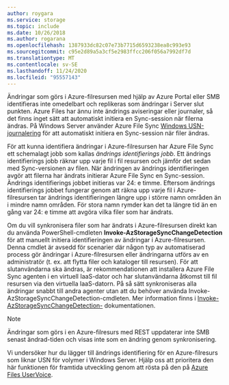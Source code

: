 ```yaml
---
author: roygara
ms.service: storage
ms.topic: include
ms.date: 10/26/2018
ms.author: rogarana
ms.openlocfilehash: 1387933dc82c07e73b7715d6593238ea8c993e93
ms.sourcegitcommit: c95e2d89a5a3cf5e2983ffcc206f056a7992df7d
ms.translationtype: MT
ms.contentlocale: sv-SE
ms.lasthandoff: 11/24/2020
ms.locfileid: "95557143"
---
```

Ändringar som görs i Azure-filresursen med hjälp av Azure Portal eller SMB identifieras inte omedelbart och replikeras som ändringar i Server slut punkten. Azure Files har ännu inte ändrings aviseringar eller journaler, så det finns inget sätt att automatiskt initiera en Sync-session när filerna ändras. På Windows Server använder Azure File Sync [Windows USN-journalering](/windows/win32/fileio/change-journals) för att automatiskt initiera en Sync-session när filer ändras.

För att kunna identifiera ändringar i Azure-filresursen har Azure File Sync ett schemalagt jobb som kallas *ändrings identifierings jobb*. Ett ändrings identifierings jobb räknar upp varje fil i fil resursen och jämför det sedan med Sync-versionen av filen. När ändringen av ändrings identifieringen avgör att filerna har ändrats initierar Azure File Sync en Sync-session. Ändrings identifierings jobbet initieras var 24: e timme. Eftersom ändrings identifierings jobbet fungerar genom att räkna upp varje fil i Azure-filresursen tar ändrings identifieringen längre upp i större namn områden än i mindre namn områden. För stora namn rymder kan det ta längre tid än en gång var 24: e timme att avgöra vilka filer som har ändrats.

Om du vill synkronisera filer som har ändrats i Azure-filresursen direkt kan du använda PowerShell-cmdleten **Invoke-AzStorageSyncChangeDetection** för att manuellt initiera identifieringen av ändringar i Azure-filresursen. Denna cmdlet är avsedd för scenarier där någon typ av automatiserad process gör ändringar i Azure-filresursen eller ändringarna utförs av en administratör (t. ex. att flytta filer och kataloger till resursen). För att slutanvändarna ska ändras, är rekommendationen att installera Azure File Sync agenten i en virtuell IaaS-dator och har slutanvändarna åtkomst till fil resursen via den virtuella IaaS-datorn. På så sätt synkroniseras alla ändringar snabbt till andra agenter utan att du behöver använda Invoke-AzStorageSyncChangeDetection-cmdleten. Mer information finns i [Invoke-AzStorageSyncChangeDetection-](/powershell/module/az.storagesync/invoke-azstoragesyncchangedetection) dokumentationen.

>[!NOTE]
>Ändringar som görs i en Azure-filresurs med REST uppdaterar inte SMB senast ändrad-tiden och visas inte som en ändring genom synkronisering.

Vi undersöker hur du lägger till ändrings identifiering för en Azure-filresurs som liknar USN för volymer i Windows Server. Hjälp oss att prioritera den här funktionen för framtida utveckling genom att rösta på den på [Azure Files UserVoice](https://feedback.azure.com/forums/217298-storage/category/180670-files).